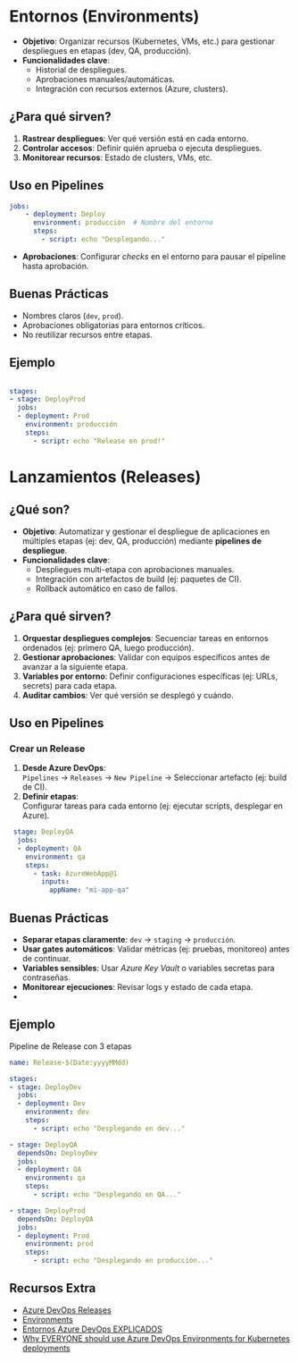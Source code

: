 
# Entornos (Environments)

- **Objetivo**: Organizar recursos (Kubernetes, VMs, etc.) para gestionar despliegues en etapas (dev, QA, producción).
- **Funcionalidades clave**:
    - Historial de despliegues.
    - Aprobaciones manuales/automáticas.
    - Integración con recursos externos (Azure, clusters).        

## ¿Para qué sirven?

1. **Rastrear despliegues**: Ver qué versión está en cada entorno.
2. **Controlar accesos**: Definir quién aprueba o ejecuta despliegues.
3. **Monitorear recursos**: Estado de clusters, VMs, etc.

## Uso en Pipelines

```yaml
jobs:  
    - deployment: Deploy  
      environment: producción  # Nombre del entorno  
      steps:  
        - script: echo "Desplegando..."  
```
- **Aprobaciones**: Configurar _checks_ en el entorno para pausar el pipeline hasta aprobación.

## Buenas Prácticas

- Nombres claros (`dev`, `prod`).
- Aprobaciones obligatorias para entornos críticos.
- No reutilizar recursos entre etapas.

## Ejemplo

```yaml

stages:  
- stage: DeployProd  
  jobs:  
  - deployment: Prod  
    environment: producción  
    steps:  
      - script: echo "Release en prod!"  

```

# Lanzamientos (Releases)

## ¿Qué son?

- **Objetivo**: Automatizar y gestionar el despliegue de aplicaciones en múltiples etapas (ej: dev, QA, producción) mediante **pipelines de despliegue**.
- **Funcionalidades clave**:
    - Despliegues multi-etapa con aprobaciones manuales.
    - Integración con artefactos de build (ej: paquetes de CI).
    - Rollback automático en caso de fallos.

## ¿Para qué sirven?

1. **Orquestar despliegues complejos**: Secuenciar tareas en entornos ordenados (ej: primero QA, luego producción).
2. **Gestionar aprobaciones**: Validar con equipos específicos antes de avanzar a la siguiente etapa.
3. **Variables por entorno**: Definir configuraciones específicas (ej: URLs, secrets) para cada etapa.
4. **Auditar cambios**: Ver qué versión se desplegó y cuándo.

## Uso en Pipelines

### Crear un Release

1. **Desde Azure DevOps**:  
    `Pipelines` → `Releases` → `New Pipeline` → Seleccionar artefacto (ej: build de CI).
2. **Definir etapas**:  
    Configurar tareas para cada entorno (ej: ejecutar scripts, desplegar en Azure).

```yaml
 stage: DeployQA
  jobs:
  - deployment: QA
    environment: qa
    steps:
      - task: AzureWebApp@1
        inputs:
          appName: "mi-app-qa"

```

## Buenas Prácticas

- **Separar etapas claramente**: `dev` → `staging` → `producción`.
- **Usar gates automáticos**: Validar métricas (ej: pruebas, monitoreo) antes de continuar.
- **Variables sensibles**: Usar _Azure Key Vault_ o variables secretas para contraseñas.
- **Monitorear ejecuciones**: Revisar logs y estado de cada etapa.
- 
## Ejemplo

Pipeline de Release con 3 etapas

```yaml
name: Release-$(Date:yyyyMMdd)

stages:
- stage: DeployDev
  jobs:
  - deployment: Dev
    environment: dev
    steps:
      - script: echo "Desplegando en dev..."

- stage: DeployQA
  dependsOn: DeployDev
  jobs:
  - deployment: QA
    environment: qa
    steps:
      - script: echo "Desplegando en QA..."

- stage: DeployProd
  dependsOn: DeployQA
  jobs:
  - deployment: Prod
    environment: prod
    steps:
      - script: echo "Desplegando en producción..."
```

## Recursos Extra

- [Azure DevOps Releases](https://learn.microsoft.com/es-es/azure/devops/pipelines/release/?view=azure-devops)
- [Environments](https://learn.microsoft.com/es-es/azure/devops/pipelines/process/environments)
- [Entornos Azure DevOps EXPLICADOS](https://www.youtube.com/watch?v=gN4j65w7wIM&t=350s)
- [Why EVERYONE should use Azure DevOps Environments for Kubernetes deployments](https://www.youtube.com/@CoderDave)